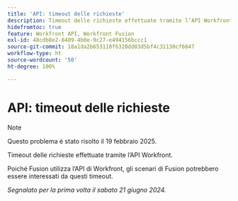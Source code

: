 ```yaml
---
title: 'API: timeout delle richieste'
description: Timeout delle richieste effettuate tramite l’API Workfront.
hidefromtoc: true
feature: Workfront API, Workfront Fusion
exl-id: 48cdb8e2-8409-4b0e-9c27-e494156bccc1
source-git-commit: 18a1da2b653110f6320dd83d5bf4c31130cf6647
workflow-type: ht
source-wordcount: '50'
ht-degree: 100%

---
```


# API: timeout delle richieste

>[!NOTE]
>
>Questo problema è stato risolto il 19 febbraio 2025.

Timeout delle richieste effettuate tramite l’API Workfront.

Poiché Fusion utilizza l’API di Workfront, gli scenari di Fusion potrebbero essere interessati da questi timeout.

_Segnalato per la prima volta il sabato 21 giugno 2024._

